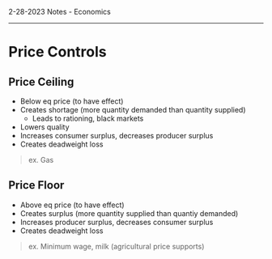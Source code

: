 ﻿2-28-2023 Notes - Economics

---

# Price Controls

## Price Ceiling

- Below eq price (to have effect)
- Creates shortage (more quantity demanded than quantity supplied)
	- Leads to rationing, black markets
- Lowers quality
- Increases consumer surplus, decreases producer surplus
- Creates deadweight loss
> ex. Gas

## Price Floor

- Above eq price (to have effect)
- Creates surplus (more quantity supplied than quantiy demanded)
- Increases producer surplus, decreases consumer surplus
- Creates deadweight loss
> ex. Minimum wage, milk (agricultural price supports)

